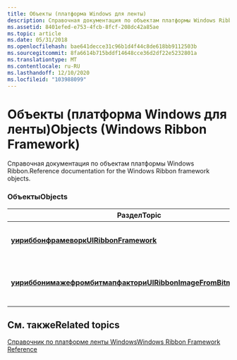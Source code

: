 ```yaml
---
title: Объекты (платформа Windows для ленты)
description: Справочная документация по объектам платформы Windows Ribbon.
ms.assetid: 8401efed-e753-4fcb-8fcf-208dc42a85ae
ms.topic: article
ms.date: 05/31/2018
ms.openlocfilehash: bae641decce31c96b1d4f44c8de618bb9112503b
ms.sourcegitcommit: 8fa6614b715bddf14648cce36d2df22e5232801a
ms.translationtype: MT
ms.contentlocale: ru-RU
ms.lasthandoff: 12/10/2020
ms.locfileid: "103988099"
---
```

# <a name="objects-windows-ribbon-framework"></a><span data-ttu-id="0227b-103">Объекты (платформа Windows для ленты)</span><span class="sxs-lookup"><span data-stu-id="0227b-103">Objects (Windows Ribbon Framework)</span></span>

<span data-ttu-id="0227b-104">Справочная документация по объектам платформы Windows Ribbon.</span><span class="sxs-lookup"><span data-stu-id="0227b-104">Reference documentation for the Windows Ribbon framework objects.</span></span>

### <a name="objects"></a><span data-ttu-id="0227b-105">Объекты</span><span class="sxs-lookup"><span data-stu-id="0227b-105">Objects</span></span>



| <span data-ttu-id="0227b-106">Раздел</span><span class="sxs-lookup"><span data-stu-id="0227b-106">Topic</span></span>                                                                                            | <span data-ttu-id="0227b-107">Содержимое</span><span class="sxs-lookup"><span data-stu-id="0227b-107">Contents</span></span>                                                                                                      |
|--------------------------------------------------------------------------------------------------|---------------------------------------------------------------------------------------------------------------|
| <span data-ttu-id="0227b-108">[**уириббонфрамеворк**](/previous-versions/windows/desktop/legacy/dd742706(v=vs.85))</span><span class="sxs-lookup"><span data-stu-id="0227b-108">[**UIRibbonFramework**](/previous-versions/windows/desktop/legacy/dd742706(v=vs.85))</span></span>                           | <span data-ttu-id="0227b-109">Реализует интерфейс [**иуифрамеворк**](/windows/desktop/api/uiribbon/nn-uiribbon-iuiframework) .</span><span class="sxs-lookup"><span data-stu-id="0227b-109">Implements the [**IUIFramework**](/windows/desktop/api/uiribbon/nn-uiribbon-iuiframework) interface.</span></span><br/>             |
| <span data-ttu-id="0227b-110">[**уириббонимажефромбитмапфактори**](/previous-versions/windows/desktop/legacy/dd742707(v=vs.85))</span><span class="sxs-lookup"><span data-stu-id="0227b-110">[**UIRibbonImageFromBitmapFactory**](/previous-versions/windows/desktop/legacy/dd742707(v=vs.85))</span></span> | <span data-ttu-id="0227b-111">Реализует интерфейс [**иуиимажефромбитмап**](/windows/desktop/api/uiribbon/nn-uiribbon-iuiimagefrombitmap) .</span><span class="sxs-lookup"><span data-stu-id="0227b-111">Implements the [**IUIImageFromBitmap**](/windows/desktop/api/uiribbon/nn-uiribbon-iuiimagefrombitmap) interface.</span></span><br/> |



 

## <a name="related-topics"></a><span data-ttu-id="0227b-112">См. также</span><span class="sxs-lookup"><span data-stu-id="0227b-112">Related topics</span></span>

<dl> <dt>

[<span data-ttu-id="0227b-113">Справочник по платформе ленты Windows</span><span class="sxs-lookup"><span data-stu-id="0227b-113">Windows Ribbon Framework Reference</span></span>](windowsribbon-reference-entry.md)
</dt> </dl>

 

